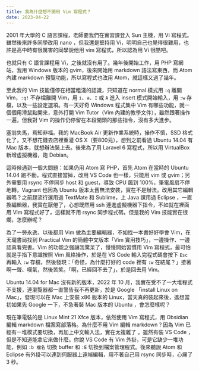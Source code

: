 ```yaml
---
title: 我為什麼想不開用 Vim 寫程式？
date: 2023-04-22
---
```


2001 年大學的 C 語言課程，老師要我們在實習課登入 Sun 主機，用 Vi 寫程式。雖然後來許多同學改用 nano ，但我還是堅持用 Vi，明明自己也覺得很難用，也許是高中時有很厲害的同學說他用 vim 寫程式，所以認為用 Vi 很酷吧。

也就只有 C 語言課程用 Vi，之後就沒有用了。幾年後開始工作，用 PHP 寫網站，我用 Windows 版本的 gvim，後來開始用 markdown 語法寫東西，而 Atom 內建 markdown 預覽功能，所以寫程式也改用 Atom，就這樣又過了幾年。

至此我的 Vim 技能僅停在相當粗淺的認識，只知道在 normal 模式用 `:q` 離開 Vim，`:q!` 不存檔離開 Vim，用 `i`、`a`、`I` 或 `A` 進入 insert 模式開始輸入，用 `:w` 存檔，以及一些設定選項。有一天好奇 Windows 程式集中 Vim 有哪些功能，就一個個用滑鼠點開來，意外打開 Vim Tutor（Vim 內建的教學文件），雖然跟著操作一遍，但我對 Vim 的操作仍停留在本段開頭的那些指令，沒有多大進步。

塞翁失馬，焉知非福。我的 MacBook Air 更新作業系統時，操作不慎，SSD 格式化了，又不想花錢去店裡重灌 OS X（要800元），想到之前看過 Ubuntu 14.04 有 Mac 版本，就想辦法裝上去。後來為了用 Laravel 6 寫程式，所以用 VirtualBox 新增虛擬機器，跑 Debian。

這時候遇到一個大問題：如果仍用 Atom 寫 PHP，首先 Atom 在當時的 Ubuntu 14.04 跑不動，程式直接當掉，改用 VS Code 也一樣，只能用 vim 或 gvim；另外需要用 rsync 不停同步 host 和 guest，導致 CPU 飆到 100%，筆電風扇不停地轉，Vagrant 也因為 Ubuntu 版本太舊無法安裝，實在不是辦法。改用其它編輯器嗎？之前趕流行還用過 TextMate 和 Sublime，上 Java 課用過 Eclipse ，一直換編輯器，我實在厭倦了，心想既然用 ssh 連進虛擬機器下指令，不如就在裡面用 Vim 寫程式好了，這樣就不用 rsync 同步程式碼，但是我的 Vim 技能實在很爛，怎麼辦呢？

為了一勞永逸，以後都用 Vim 做為主要編輯器，不如找一本書好好學會 Vim，在天瓏書局找到 Practical Vim 的簡體中文版本「Vim 實用技巧」，一邊操作、一邊認真看完書。Vim 的功能之強讓我驚呆了，慢慢開始習慣用 Vim 寫程式，最可怕就是手指下意識按照 Vim 風格操作，於是在 VS Code 輸入完程式碼會按下 `Esc` 再輸入 `:w` 存檔，然後發現：「奇怪，為什麼打好的 code 裡有 `:w` 在結尾？」接著啊一聲、嘆氣，然後苦笑。「啊，已經回不去了」，於是回去用 Vim。

Ubuntu 14.04 for Mac 沒有新的版本，2022 年 10 月，我實在受不了一大堆程式不支援，連瀏覽器都一直警告我不再更新，於是 Google 「install Linux on Mac」，發現可以在 Mac 上安裝 x86 版本的 Linux，當天真的裝起來後，遙想當初如果先 Google 一下，不急著裝 Mac 版本的 Ubuntu ，會怎麼樣呢？

現在筆電裝的是 Linux Mint 21 Xfce 版本，依然使用 Vim 寫程式，用 Obsidian 編輯 markdown 檔案寫部落格。為什麼不用 Vim 編輯 markdown？因為 Vim 已經有一堆模式要切換，再加上中文輸入法，實在太複雜了 。雖然有裝 VS Code ，但是不知道能拿它來做什麼。你說 VS Code 有 Vim 外掛，可是它缺少一堆功能，例如 `:b 檔名` 切換 buffer 和 `:E` 切換到檔案管理程式。後來聽說 Atom 和 Eclipse 有外掛可以連到伺服器上遠端編輯，用不著自己用 rsync 同步時，心痛了 3 秒。
